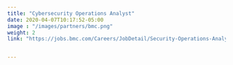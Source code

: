 ```yaml
---
title: "Cybersecurity Operations Analyst"
date: 2020-04-07T10:17:52-05:00
image : "/images/partners/bmc.png"
weight: 2
link: "https://jobs.bmc.com/Careers/JobDetail/Security-Operations-Analyst-USA/37670"


---
```

